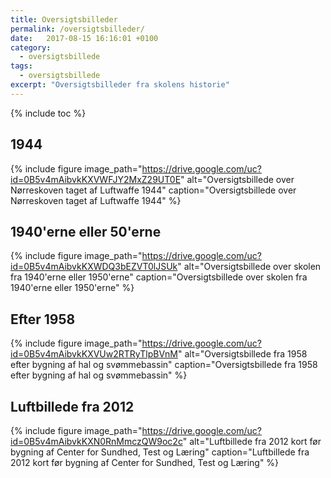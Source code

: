 ```yaml
---
title: Oversigtsbilleder
permalink: /oversigtsbilleder/
date:   2017-08-15 16:16:01 +0100
category:
  - oversigtsbillede
tags:
  - oversigtsbillede
excerpt: "Oversigtsbilleder fra skolens historie"
---
```


{% include toc %}

## 1944

{% include figure
    image_path="https://drive.google.com/uc?id=0B5v4mAibvkKXVWFJY2MxZ29UT0E"
    alt="Oversigtsbillede over Nørreskoven taget af Luftwaffe 1944"
    caption="Oversigtsbillede over Nørreskoven taget af Luftwaffe 1944" %}

## 1940'erne eller 50'erne

{% include figure
    image_path="https://drive.google.com/uc?id=0B5v4mAibvkKXWDQ3bEZVT0lJSUk"
    alt="Oversigtsbillede over skolen fra 1940'erne eller 1950'erne"
    caption="Oversigtsbillede over skolen fra 1940'erne eller 1950'erne" %}

## Efter 1958

{% include figure
    image_path="https://drive.google.com/uc?id=0B5v4mAibvkKXVUw2RTRyTlpBVnM"
    alt="Oversigtsbillede fra 1958 efter bygning af hal og svømmebassin"
    caption="Oversigtsbillede fra 1958 efter bygning af hal og svømmebassin" %}

## Luftbillede fra 2012

{% include figure
    image_path="https://drive.google.com/uc?id=0B5v4mAibvkKXN0RnMmczQW9oc2c"
    alt="Luftbillede fra 2012 kort før bygning af Center for Sundhed, Test og Læring"
    caption="Luftbillede fra 2012 kort før bygning af Center for Sundhed, Test og Læring" %}
